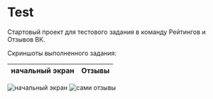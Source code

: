 # Test
Стартовый проект для тестового задания в команду Рейтингов и Отзывов ВК.

Скриншоты выполненного задания:

начальный экран|Отзывы
-|-
![начальный экран](https://github.com/user-attachments/assets/ad670572-c848-4c79-8924-a0e35ae73eab)
![сами отзывы](https://github.com/user-attachments/assets/5454ce5f-c06b-45ba-ae7a-6ac45c9a8b44)
